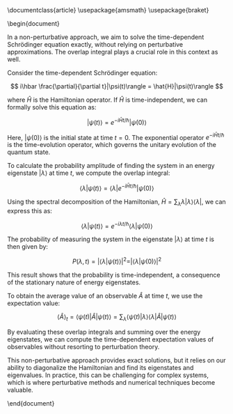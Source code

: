 \documentclass{article}
\usepackage{amsmath}
\usepackage{braket}

\begin{document}

In a non-perturbative approach, we aim to solve the time-dependent Schrödinger equation exactly, without relying on perturbative approximations. The overlap integral plays a crucial role in this context as well.

Consider the time-dependent Schrödinger equation:

$$
i\hbar \frac{\partial}{\partial t}|\psi(t)\rangle = \hat{H}|\psi(t)\rangle
$$

where $\hat{H}$ is the Hamiltonian operator. If $\hat{H}$ is time-independent, we can formally solve this equation as:

$$
|\psi(t)\rangle = e^{-i\hat{H}t/\hbar}|\psi(0)\rangle  
$$

Here, $|\psi(0)\rangle$ is the initial state at time $t=0$. The exponential operator $e^{-i\hat{H}t/\hbar}$ is the time-evolution operator, which governs the unitary evolution of the quantum state.

To calculate the probability amplitude of finding the system in an energy eigenstate $|\lambda\rangle$ at time $t$, we compute the overlap integral:

$$
\langle \lambda | \psi(t) \rangle = \langle \lambda | e^{-i\hat{H}t/\hbar} | \psi(0) \rangle
$$

Using the spectral decomposition of the Hamiltonian, $\hat{H} = \sum_\lambda \lambda |\lambda\rangle\langle\lambda|$, we can express this as:

$$
\langle \lambda | \psi(t) \rangle = e^{-i\lambda t/\hbar} \langle \lambda | \psi(0) \rangle  
$$

The probability of measuring the system in the eigenstate $|\lambda\rangle$ at time $t$ is then given by:

$$
P(\lambda, t) = |\langle \lambda | \psi(t) \rangle|^2 = |\langle \lambda | \psi(0) \rangle|^2
$$

This result shows that the probability is time-independent, a consequence of the stationary nature of energy eigenstates.

To obtain the average value of an observable $\hat{A}$ at time $t$, we use the expectation value:

$$
\langle \hat{A} \rangle_t = \langle \psi(t) | \hat{A} | \psi(t) \rangle = \sum_\lambda \langle \psi(t) | \lambda \rangle \langle \lambda | \hat{A} | \psi(t) \rangle  
$$

By evaluating these overlap integrals and summing over the energy eigenstates, we can compute the time-dependent expectation values of observables without resorting to perturbation theory.

This non-perturbative approach provides exact solutions, but it relies on our ability to diagonalize the Hamiltonian and find its eigenstates and eigenvalues. In practice, this can be challenging for complex systems, which is where perturbative methods and numerical techniques become valuable.

\end{document}
